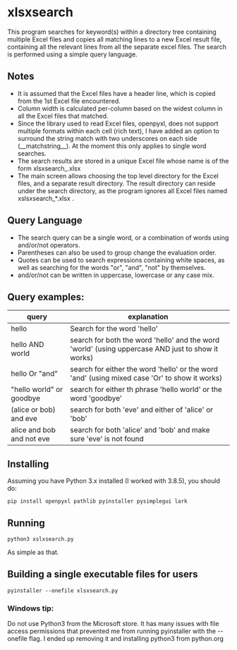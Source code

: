 xlsxsearch
==========

This program searches for keyword(s) within a directory tree containing multiple Excel files and copies all matching lines to a new Excel result file, containing all the relevant lines from all the separate excel files. The search is performed using a simple query language.  

Notes
-----
* It is assumed that the Excel files have a header line, which is copied from the 1st Excel file encountered.  
* Column width is calculated per-column based on the widest column in all the Excel files that matched.  
* Since the library used to read Excel files, openpyxl, does not support multiple formats within each cell (rich text), I have added an option to surround the string match with two underscores on each side (\_\_matchstring\_\_). At the moment this only applies to single word searches.
* The search results are stored in a unique Excel file whose name is of the form xlsxsearch_<searchpattern>.xlsx  
* The main screen allows choosing the top level directory for the Excel files, and a separate result directory. The result directory can reside under the search directory, as the program ignores all Excel files named xslsxsearch_*.xlsx .  

Query Language
--------------
* The search query can be a single word, or a combination of words using and/or/not operators.
* Parentheses can also be used to group change the evaluation order.
* Quotes can be used to search expressions containing white spaces, as well as searching for the words "or", "and", "not" by themselves.
* and/or/not can be written in uppercase, lowercase or any case mix.

Query examples:
---------------

|query|explanation|
|---|---|
|hello| Search for the word 'hello'|
|hello AND world|search for both the word 'hello' and the word 'world' (using uppercase AND just to show it works)|
|hello Or "and"| search for either the word 'hello' or the word 'and' (using mixed case 'Or' to show it works)|
|"hello world" or goodbye| search for either th phrase 'hello world' or the word 'goodbye'|
|(alice or bob) and eve| search for both 'eve' and either of 'alice' or 'bob'|
|alice and bob and not eve|search for both 'alice' and 'bob' and make sure 'eve' is not found|
 
Installing
----------
Assuming you have Python 3.x installed (I worked with 3.8.5), you should do:  

    pip install openpyxl pathlib pyinstaller pysimplegui lark

Running
-------

    python3 xslxsearch.py
    
As simple as that.

Building a single executable files for users
--------------------------------------------
    pyinstaller --onefile xlsxsearch.py

### Windows tip:
Do not use Python3 from the Microsoft store. It has many issues with file access permissions that prevented me from running pyinstaller with the --onefile flag. I ended up removing it and installing python3 from python.org

